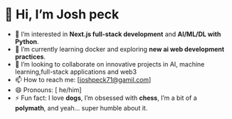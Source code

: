 # 👋 Hi, I’m Josh peck
- 👀 I’m interested in **Next.js full-stack development** and **AI/ML/DL with Python**.  
- 🌱 I’m currently learning docker and exploring **new ai  web development practices**.  
- 💞️ I’m looking to collaborate on innovative projects in AI, machine learning,full-stack applications and  web3 
- 📫 How to reach me: [joshpeck71@gamil.com]  
- 😄 Pronouns: [ he/him]  
- ⚡  Fun fact: I love **dogs**, I’m obsessed with **chess**, I’m a bit of a **polymath**, and yeah... super humble about it.  
 


